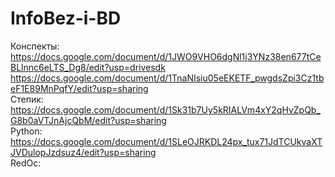 # InfoBez-i-BD 
Конспекты:<br>
https://docs.google.com/document/d/1JWO9VHO6dgNl1j3YNz38en677tCeBLlnnc6eLTS_Dg8/edit?usp=drivesdk<br>
https://docs.google.com/document/d/1TnaNIsiu05eEKETF_pwgdsZpi3Cz1tbeF1E89MnPqfY/edit?usp=sharing<br>
Степик:<br>
https://docs.google.com/document/d/1Sk31b7Uy5kRIALVm4xY2qHvZpQb_G8b0aVTJnAjcQbM/edit?usp=sharing<br>
Python:<br>
https://docs.google.com/document/d/1SLeOJRKDL24px_tux71JdTCUkvaXTJVDulopJzdsuz4/edit?usp=sharing<br>
RedOc:<br>

